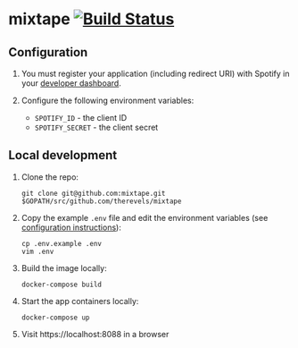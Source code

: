 mixtape [![Build Status](https://travis-ci.org/therevels/mixtape.svg?branch=master)](https://travis-ci.org/therevels/mixtape)
=======

Configuration
-------------

1.	You must register your application (including redirect URI) with Spotify in your [developer dashboard](https://developer.spotify.com/dashboard/applications).

2.	Configure the following environment variables:

	-	`SPOTIFY_ID` - the client ID
	-	`SPOTIFY_SECRET` - the client secret

Local development
------------------

1.	Clone the repo:

	```console
	git clone git@github.com:mixtape.git $GOPATH/src/github.com/therevels/mixtape
	```

2.	Copy the example `.env` file and edit the environment variables (see [configuration instructions](#configuration)\):

	```console
	cp .env.example .env
	vim .env
	```

3.	Build the image locally:

	```console
	docker-compose build
	```

4.	Start the app containers locally:

	```console
	docker-compose up
	```

5.	Visit https://localhost:8088 in a browser

